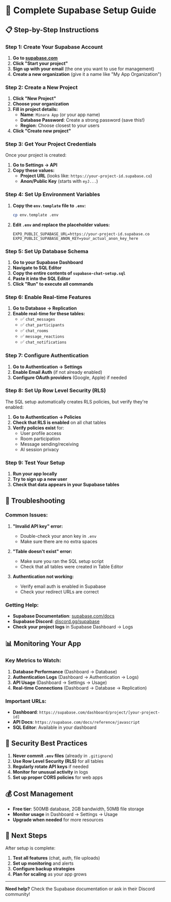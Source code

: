 # 🚀 Complete Supabase Setup Guide

## 📋 Step-by-Step Instructions

### **Step 1: Create Your Supabase Account**

1. **Go to [supabase.com](https://supabase.com)**
2. **Click "Start your project"**
3. **Sign up with your email** (the one you want to use for management)
4. **Create a new organization** (give it a name like "My App Organization")

### **Step 2: Create a New Project**

1. **Click "New Project"**
2. **Choose your organization**
3. **Fill in project details:**
   - **Name**: `Minara App` (or your app name)
   - **Database Password**: Create a strong password (save this!)
   - **Region**: Choose closest to your users
4. **Click "Create new project"**

### **Step 3: Get Your Project Credentials**

Once your project is created:

1. **Go to Settings → API**
2. **Copy these values:**
   - **Project URL** (looks like: `https://your-project-id.supabase.co`)
   - **Anon/Public Key** (starts with `eyJ...`)

### **Step 4: Set Up Environment Variables**

1. **Copy the `env.template` file to `.env`:**
   ```bash
   cp env.template .env
   ```

2. **Edit `.env` and replace the placeholder values:**
   ```env
   EXPO_PUBLIC_SUPABASE_URL=https://your-project-id.supabase.co
   EXPO_PUBLIC_SUPABASE_ANON_KEY=your_actual_anon_key_here
   ```

### **Step 5: Set Up Database Schema**

1. **Go to your Supabase Dashboard**
2. **Navigate to SQL Editor**
3. **Copy the entire contents of `supabase-chat-setup.sql`**
4. **Paste it into the SQL Editor**
5. **Click "Run" to execute all commands**

### **Step 6: Enable Real-time Features**

1. **Go to Database → Replication**
2. **Enable real-time for these tables:**
   - ✅ `chat_messages`
   - ✅ `chat_participants`
   - ✅ `chat_rooms`
   - ✅ `message_reactions`
   - ✅ `chat_notifications`

### **Step 7: Configure Authentication**

1. **Go to Authentication → Settings**
2. **Enable Email Auth** (if not already enabled)
3. **Configure OAuth providers** (Google, Apple) if needed

### **Step 8: Set Up Row Level Security (RLS)**

The SQL setup automatically creates RLS policies, but verify they're enabled:

1. **Go to Authentication → Policies**
2. **Check that RLS is enabled** on all chat tables
3. **Verify policies exist** for:
   - User profile access
   - Room participation
   - Message sending/receiving
   - AI session privacy

### **Step 9: Test Your Setup**

1. **Run your app locally**
2. **Try to sign up a new user**
3. **Check that data appears in your Supabase tables**

## 🔧 Troubleshooting

### **Common Issues:**

1. **"Invalid API key" error:**
   - Double-check your anon key in `.env`
   - Make sure there are no extra spaces

2. **"Table doesn't exist" error:**
   - Make sure you ran the SQL setup script
   - Check that all tables were created in Table Editor

3. **Authentication not working:**
   - Verify email auth is enabled in Supabase
   - Check your redirect URLs are correct

### **Getting Help:**

- **Supabase Documentation**: [supabase.com/docs](https://supabase.com/docs)
- **Supabase Discord**: [discord.gg/supabase](https://discord.gg/supabase)
- **Check your project logs** in Supabase Dashboard → Logs

## 📊 Monitoring Your App

### **Key Metrics to Watch:**

1. **Database Performance** (Dashboard → Database)
2. **Authentication Logs** (Dashboard → Authentication → Logs)
3. **API Usage** (Dashboard → Settings → Usage)
4. **Real-time Connections** (Dashboard → Database → Replication)

### **Important URLs:**

- **Dashboard**: `https://supabase.com/dashboard/project/[your-project-id]`
- **API Docs**: `https://supabase.com/docs/reference/javascript`
- **SQL Editor**: Available in your dashboard

## 🔐 Security Best Practices

1. **Never commit `.env` files** (already in `.gitignore`)
2. **Use Row Level Security (RLS)** for all tables
3. **Regularly rotate API keys** if needed
4. **Monitor for unusual activity** in logs
5. **Set up proper CORS policies** for web apps

## 💰 Cost Management

- **Free tier**: 500MB database, 2GB bandwidth, 50MB file storage
- **Monitor usage** in Dashboard → Settings → Usage
- **Upgrade when needed** for more resources

## 🚀 Next Steps

After setup is complete:

1. **Test all features** (chat, auth, file uploads)
2. **Set up monitoring** and alerts
3. **Configure backup strategies**
4. **Plan for scaling** as your app grows

---

**Need help?** Check the Supabase documentation or ask in their Discord community! 